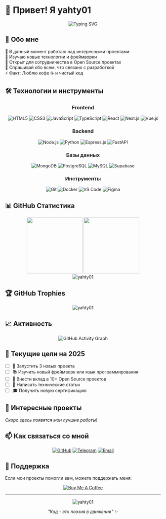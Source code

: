 # 👋 Привет! Я yahty01

<div align="center">
  
![Typing SVG](https://readme-typing-svg.demolab.com?font=Fira+Code&pause=1000&color=2F81F7&center=true&vCenter=true&width=435&lines=Full-stack+Developer;Open+Source+Enthusiast;Always+learning+new+things;Welcome+to+my+profile!)

</div>

## 🚀 Обо мне

🔭 В данный момент работаю над интересными проектами  
🌱 Изучаю новые технологии и фреймворки  
👯 Открыт для сотрудничества в Open Source проектах  
💬 Спрашивай обо всем, что связано с разработкой  
⚡ Факт: Люблю кофе ☕ и чистый код  

## 🛠️ Технологии и инструменты

<div align="center">

### Frontend
![HTML5](https://img.shields.io/badge/HTML5-E34F26?style=for-the-badge&logo=html5&logoColor=white)
![CSS3](https://img.shields.io/badge/CSS3-1572B6?style=for-the-badge&logo=css3&logoColor=white)
![JavaScript](https://img.shields.io/badge/JavaScript-F7DF1E?style=for-the-badge&logo=javascript&logoColor=black)
![TypeScript](https://img.shields.io/badge/TypeScript-007ACC?style=for-the-badge&logo=typescript&logoColor=white)
![React](https://img.shields.io/badge/React-20232A?style=for-the-badge&logo=react&logoColor=61DAFB)
![Next.js](https://img.shields.io/badge/Next.js-000000?style=for-the-badge&logo=next.js&logoColor=white)
![Vue.js](https://img.shields.io/badge/Vue.js-35495E?style=for-the-badge&logo=vue.js&logoColor=4FC08D)

### Backend
![Node.js](https://img.shields.io/badge/Node.js-43853D?style=for-the-badge&logo=node.js&logoColor=white)
![Python](https://img.shields.io/badge/Python-3776AB?style=for-the-badge&logo=python&logoColor=white)
![Express.js](https://img.shields.io/badge/Express.js-404D59?style=for-the-badge)
![FastAPI](https://img.shields.io/badge/FastAPI-005571?style=for-the-badge&logo=fastapi)

### Базы данных
![MongoDB](https://img.shields.io/badge/MongoDB-4EA94B?style=for-the-badge&logo=mongodb&logoColor=white)
![PostgreSQL](https://img.shields.io/badge/PostgreSQL-316192?style=for-the-badge&logo=postgresql&logoColor=white)
![MySQL](https://img.shields.io/badge/MySQL-00000F?style=for-the-badge&logo=mysql&logoColor=white)
![Supabase](https://img.shields.io/badge/Supabase-3ECF8E?style=for-the-badge&logo=supabase&logoColor=white)

### Инструменты
![Git](https://img.shields.io/badge/Git-F05032?style=for-the-badge&logo=git&logoColor=white)
![Docker](https://img.shields.io/badge/Docker-2496ED?style=for-the-badge&logo=docker&logoColor=white)
![VS Code](https://img.shields.io/badge/VS%20Code-0078d7?style=for-the-badge&logo=visual-studio-code&logoColor=white)
![Figma](https://img.shields.io/badge/Figma-F24E1E?style=for-the-badge&logo=figma&logoColor=white)

</div>

## 📊 GitHub Статистика

<div align="center">
  <img height="180em" src="https://github-readme-stats.vercel.app/api?username=yahty01&show_icons=true&theme=tokyonight&include_all_commits=true&count_private=true"/>
  <img height="180em" src="https://github-readme-stats.vercel.app/api/top-langs/?username=yahty01&layout=compact&langs_count=7&theme=tokyonight"/>
</div>

<div align="center">
  <img src="https://github-readme-streak-stats.herokuapp.com/?user=yahty01&theme=tokyonight" alt="yahty01" />
</div>

## 🏆 GitHub Trophies
<div align="center">
  <img src="https://github-profile-trophy.vercel.app/?username=yahty01&theme=tokyonight&row=1&column=6" alt="yahty01" />
</div>

## 📈 Активность

<div align="center">
  <img src="https://github-readme-activity-graph.vercel.app/graph?username=yahty01&theme=tokyo-night&bg_color=1a1b27&color=628fdb&line=628fdb&point=628fdb&area=true&hide_border=true" alt="GitHub Activity Graph" />
</div>

## 🎯 Текущие цели на 2025

- [ ] 🚀 Запустить 3 новых проекта
- [ ] 📚 Изучить новый фреймворк или язык программирования
- [ ] 🤝 Внести вклад в 10+ Open Source проектов
- [ ] 📝 Написать технические статьи
- [ ] 🎓 Получить новую сертификацию

## 🌟 Интересные проекты

*Скоро здесь появятся мои лучшие работы!*

## 📫 Как связаться со мной

<div align="center">

[![GitHub](https://img.shields.io/badge/GitHub-100000?style=for-the-badge&logo=github&logoColor=white)](https://github.com/yahty01)
[![Telegram](https://img.shields.io/badge/Telegram-2CA5E0?style=for-the-badge&logo=telegram&logoColor=white)](https://t.me/yahty01)
[![Email](https://img.shields.io/badge/Email-D14836?style=for-the-badge&logo=gmail&logoColor=white)](mailto:your.email@example.com)

</div>

## 💝 Поддержка

Если мои проекты помогли вам, можете поддержать меня:

<div align="center">

[![Buy Me A Coffee](https://img.shields.io/badge/Buy%20Me%20A%20Coffee-FFDD00?style=for-the-badge&logo=buy-me-a-coffee&logoColor=black)](https://buymeacoffee.com/yahty01)

</div>

---

<div align="center">
  <img src="https://komarev.com/ghpvc/?username=yahty01&label=Profile%20views&color=0e75b6&style=flat" alt="yahty01" />
  
  *"Код - это поэзия в движении"* ✨
</div>